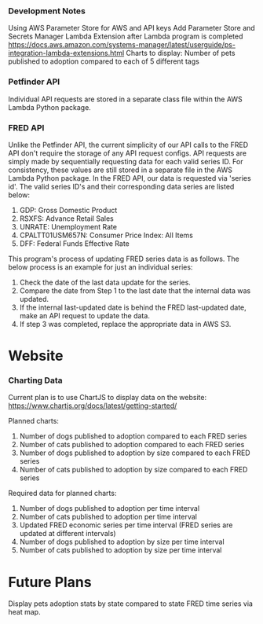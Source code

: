 ### Development Notes
Using AWS Parameter Store for AWS and API keys
    Add Parameter Store and Secrets Manager Lambda Extension after Lambda program is completed
    https://docs.aws.amazon.com/systems-manager/latest/userguide/ps-integration-lambda-extensions.html
Charts to display:
Number of pets published to adoption compared to each of 5 different tags

### Petfinder API
Individual API requests are stored in a separate class file within the AWS Lambda Python package.


### FRED API
Unlike the Petfinder API, the current simplicity of our API calls to the FRED API don't require the storage of 
any API request configs. API requests are simply made by sequentially requesting data for each valid series ID.
For consistency, these values are still stored in a separate file in the AWS Lambda Python package.
In the FRED API, our data is requested via 'series id'. The valid series ID's and their corresponding
data series are listed below:
1. GDP: Gross Domestic Product
2. RSXFS: Advance Retail Sales
3. UNRATE: Unemployment Rate
4. CPALTT01USM657N: Consumer Price Index: All Items
5. DFF: Federal Funds Effective Rate

This program's process of updating FRED series data is as follows. The below process is an example 
for just an individual series:
1. Check the date of the last data update for the series.
2. Compare the date from Step 1 to the last date that the internal data was updated.
3. If the internal last-updated date is behind the FRED last-updated date, make an API request to update the data.
4. If step 3 was completed, replace the appropriate data in AWS S3.

# Website
### Charting Data

Current plan is to use ChartJS to display data on the website:
https://www.chartjs.org/docs/latest/getting-started/

Planned charts:
1. Number of dogs published to adoption compared to each FRED series
2. Number of cats published to adoption compared to each FRED series
3. Number of dogs published to adoption by size compared to each FRED series
4. Number of cats published to adoption by size compared to each FRED series

Required data for planned charts:
1. Number of dogs published to adoption per time interval
2. Number of cats published to adoption per time interval
3. Updated FRED economic series per time interval (FRED series are updated at different intervals)
4. Number of dogs published to adoption by size per time interval
5. Number of cats published to adoption by size per time interval

# Future Plans
Display pets adoption stats by state compared to state FRED time series via heat map.